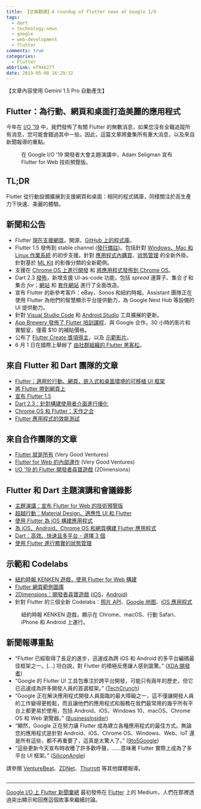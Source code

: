 ```yaml
---
title: 【文章翻譯】A roundup of Flutter news at Google I/O
tags:
  - dart
  - technology-news
  - google
  - web-development
  - flutter
comments: true
categories:
  - Flutter
abbrlink: ef946277
date: 2019-05-08 16:29:32
---
```


【文章內容使用 Gemini 1.5 Pro 自動產生】

## Flutter：為行動、網頁和桌面打造美麗的應用程式

今年在 [I/O '19](https://events.google.com/io/) 中，我們發佈了有關 Flutter 的無數消息，如果您沒有全職追蹤所有消息，您可能會錯過其中一些。因此，這篇文章將彙集所有重大消息，以及來自新聞報導的重點。

<figure>
<img alt="" src="https://cdn-images-1.medium.com/max/1024/1*3XedGb879lTK2vbCP0uscA.png" />
<figcaption>在 Google I/O '19 開發者大會主題演講中，Adam Seligman 宣布 Flutter for Web 技術預覽版。</figcaption>
</figure>

## TL;DR

Flutter 從行動設備擴展到支援網頁和桌面：相同的程式碼庫，同樣關注於高生產力下快速、美麗的體驗。

## 新聞和公告

* Flutter [現在支援網頁](https://flutter.dev/web)。開源，[GitHub 上的程式庫](https://github.com/flutter/flutter_web)。
* Flutter 1.5 發佈到 stable channel ([發行備註](https://github.com/flutter/flutter/wiki/Release-Notes-Flutter-1.5.4))。包括針對 [Windows、Mac 和 Linux 作業系統](https://github.com/flutter/flutter/wiki/Desktop-shells) 的初步支援。針對 [應用程式內購買](https://pub.dev/packages/in_app_purchase)、[狀態管理](https://pub.dev/packages/provider) 的全新外掛。針對基於 [ML Kit](https://github.com/firebase/mlkit-custom-image-classifier/tree/master/flutter-app) 的影像分類的全新範例。
* 支援在 [Chrome OS 上進行開發](https://github.com/flutter/flutter/wiki/Linting-Flutter-apps-for-Chrome-OS) 和 [將應用程式發佈到 Chrome OS](https://github.com/flutter/flutter/wiki/Linting-Flutter-apps-for-Chrome-OS)。
* Dart 2.3 [發佈](https://dart.dev/tools/sdk/archive)，新增支援 UI-as-code 功能，包括 *spread* 運算子、集合 *if* 和集合 *for*；[網站](https://dart.dev) 和 [套件網站](https://pub.dev) 進行了全面改造。
* 宣布 Flutter 的新參考客戶：eBay、Sonos 和紐約時報。Assistant 團隊正在使用 Flutter 為他們的智慧顯示平台提供動力，為 Google Nest Hub 等設備的 UI 提供動力。
* 針對 [Visual Studio Code](https://dartcode.org/releases/v3-0/) 和 [Android Studio](https://groups.google.com/d/msg/flutter-dev/qZNjCI_2BLE/_R4iJPOFAAAJ) 工具擴展的更新。
* [App Brewery 發佈了 Flutter 培訓課程](https://www.appbrewery.co/p/flutter-development-bootcamp-with-dart/)，與 Google 合作。30 小時的影片和實驗室，僅需 $10 的補貼價格。
* 公布了 [Flutter Create 獎項得主](https://medium.com/flutter-io/the-flutter-create-winners-are-40980f2d20b3)，以及 [示範影片](https://www.youtube.com/watch?v=WLvpROMUjYQ)。
* 6 月 1 日在國際上舉辦了 [由社群組織的 Flutter 黑客松](https://flutterhackathon.com)。

## 來自 Flutter 和 Dart 團隊的文章

* [Flutter：適用於行動、網頁、嵌入式和桌面環境的可移植 UI 框架](https://developers.googleblog.com/2019/05/Flutter-io19.html)
* [將 Flutter 帶到網頁上](https://medium.com/flutter-io/bringing-flutter-to-the-web-904de05f0df0)
* [宣布 Flutter 1.5](https://medium.com/flutter-io/announcing-flutter-1-5-d203c6072e5c)
* [Dart 2.3：針對構建使用者介面進行優化](https://medium.com/dartlang/announcing-dart-2-3-optimized-for-building-user-interfaces-e84919ca1dff)
* [Chrome OS 和 Flutter：天作之合](https://medium.com/googleplaydev/flutter-and-chrome-os-better-together-14b257ed6776)
* [Flutter 應用程式的效能測試](https://medium.com/flutter-io/performance-testing-of-flutter-apps-df7669bb7df7)

## 來自合作團隊的文章

* [Flutter 就是所有](https://medium.com/flutter-nyc/flutter-is-all-the-things-805caf2793f3) (Very Good Ventures)
* [Flutter for Web 的內部運作](https://medium.com/flutter-nyc/under-the-hood-with-flutter-for-web-bc0d5ce1c11e) (Very Good Ventures)
* [I/O '19 的 Flutter 開發者尋寶遊戲](https://medium.com/2dimensions/flutter-developer-quest-game-at-google-i-o-2019-53971a56a524) (2Dimensions)

## Flutter 和 Dart 主題演講和會議錄影

* [主題演講：宣布 Flutter for Web 的技術預覽版](https://twitter.com/googledevs/status/1126222981452247040)
* [超越行動：Material Design、適應性 UI 和 Flutter](https://www.youtube.com/watch?v=YSULAJf6R6M)
* [使用 Flutter 為 iOS 構建應用程式](https://www.youtube.com/watch?v=ZBJa-xjZl3w)
* [為 iOS、Android、Chrome OS 和網頁構建 Flutter 應用程式](https://www.youtube.com/watch?v=IyFZznAk69U)
* [Dart：高效、快速且多平台 - 選擇 3 個](https://www.youtube.com/watch?v=J5DQRPRBiFI)
* [使用 Flutter 進行務實的狀態管理](https://www.youtube.com/watch?v=d_m5csmrf7I)

## 示範和 Codelabs

* [紐約時報 KENKEN 遊戲，使用 Flutter for Web 構建](https://www.nytimes.com/games/prototype/kenken)
* [Flutter 網頁範例圖庫](https://flutter.github.io/samples/)
* [2Dimensions：開發者尋寶遊戲](http://github.com/2d-inc/developer_quest) ([iOS](https://itunes.apple.com/app/id1455994402)，[Android](https://play.google.com/store/apps/details?id=dev.flutter.devRpg))
* 針對 Flutter 的三個全新 Codelabs：[照片 API](https://codelabs.developers.google.com/codelabs/google-photos-sharing/index.html)、[Google 地图](https://codelabs.developers.google.com/codelabs/google-maps-in-flutter/index.html)、[iOS 應用程式](https://codelabs.developers.google.com/codelabs/flutter-cupertino/index.html)

<figure>
<img alt="" src="https://cdn-images-1.medium.com/proxy/1*iFS8mhfeoLHEBSfh0p7CTw.jpeg" />
<figcaption>紐約時報 KENKEN 遊戲，顯示在 Chrome、macOS、行動 Safari、iPhone 和 Android 上運行。</figcaption>
</figure>

## 新聞報導重點

* “Flutter 已經取得了長足的進步，迅速成為跨 iOS 和 Android 的多平台編碼最佳框架之一。[…] 坦白說，對 Flutter 的積極反應讓人感到震驚。” ([XDA 開發者](https://www.xda-developers.com/flutter-1-5-support-web-embedded-desktop/))
* “Google 的 Flutter UI 工具包專注於跨平台開發，可能只有兩年的歷史，但它已迅速成為許多開發人員的首選框架。” ([TechCrunch](https://techcrunch.com/2019/05/07/googles-flutter-framework-spreads-its-wings-and-goes-multi-platform/))
* “Google 正在解決應用程式開發人員面臨的最大障礙之一，這不僅讓開發人員的工作變得更輕鬆，而且讓他們的應用程式和服務在我們最常用的幾乎所有平台上都更易於使用，包括 Android、iOS、Windows 10、macOS、Chrome OS 和 Web 瀏覽器。” ([BusinessInsider](https://www.businessinsider.com/googles-flutter-will-bring-your-favorite-apps-to-mobile-desktop-web-2019-5))
* “顯然，Google 正在努力讓 Flutter 成為建立各種應用程式的最佳方式。無論您的應用程式是針對 Android、iOS、Chrome OS、Windows、Web、IoT 還是所有這些，都不再重要了，這真是太驚人了。” ([9to5Google](https://9to5google.com/2019/05/07/flutter-apps-web-desktop-more/))
* “這些更新今天宣布時收穫了許多歡呼聲，……意味著 Flutter 實際上成為了多平台 UI 框架。” ([SiliconAngle](https://siliconangle.com/2019/05/07/google-expands-flutter-ui-framework-web/))

請參閱 [VentureBeat](https://venturebeat.com/2019/05/07/google-expands-flutter-mobile-app-sdk-to-the-web-desktop-and-embedded-devices/)、[ZDNet](https://www.zdnet.com/article/google-expands-ui-framework-flutter-from-just-mobile-to-multi-platform/)、[Thurrott](https://www.thurrott.com/dev/206307/google-brings-flutter-to-the-web-in-technical-preview) 等其他媒體報導。

<img src="https://medium.com/_/stat?event=post.clientViewed&referrerSource=full_rss&postId=453bb3249981" width="1" height="1"><hr><p><a href="https://medium.com/flutter/a-roundup-of-flutter-news-at-google-i-o-453bb3249981">Google I/O 上 Flutter 新聞彙總</a> 最初發佈在 <a href="https://medium.com/flutter">Flutter</a> 上的 Medium，人們在那裡透過突出顯示和回應這個故事來繼續討論。</p>
